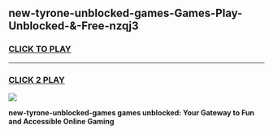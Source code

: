 
## new-tyrone-unblocked-games-Games-Play-Unblocked-&-Free-nzqj3
<h3>
<a href="https://premium76.site?title=new-tyrone-unblocked-games&ref=24A">CLICK TO PLAY</a></h3>
<hr>

<h3>
<a href="https://premium76.site?title=new-tyrone-unblocked-games&ref=24A">CLICK 2 PLAY</a>
  
</h3>

<a href="https://premium76.site?title=new-tyrone-unblocked-games&ref=24A"><img src="https://clearcache.store/games.png"></a>


**new-tyrone-unblocked-games games unblocked: Your Gateway to Fun and Accessible Online Gaming**
